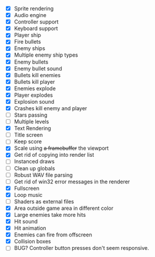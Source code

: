 - [x] Sprite rendering
- [x] Audio engine
- [x] Controller support
- [x] Keyboard support
- [x] Player ship
- [x] Fire bullets
- [x] Enemy ships
- [x] Multiple enemy ship types
- [x] Enemy bullets
- [x] Enemy bullet sound
- [x] Bullets kill enemies
- [x] Bullets kill player
- [x] Enemies explode
- [x] Player explodes
- [x] Explosion sound
- [x] Crashes kill enemy and player
- [ ] Stars passing
- [ ] Multiple levels
- [x] Text Rendering
- [ ] Title screen
- [ ] Keep score
- [x] Scale using ~~a framebuffer~~ the viewport
- [x] Get rid of copying into render list
- [ ] Instanced draws
- [ ] Clean up globals 
- [ ] Robust WAV file parsing
- [ ] Get rid of win32 error messages in the renderer
- [x] Fullscreen
- [x] Loop music
- [ ] Shaders as external files
- [x] Area outside game area in different color
- [x] Large enemies take more hits
- [x] Hit sound
- [x] Hit animation
- [x] Enemies can fire from offscreen
- [x] Collision boxes
- [ ] BUG? Controller button presses don't seem responsive.